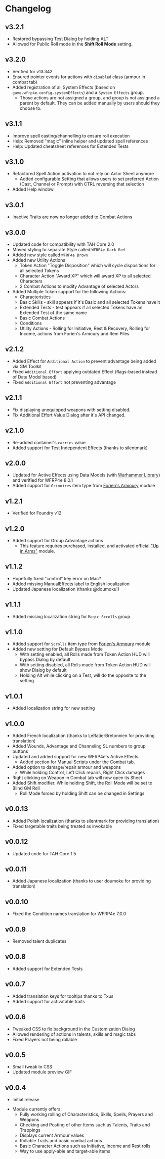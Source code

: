 # Changelog

## v3.2.1
* Restored bypassing Test Dialog by holding ALT
* Allowed for Public Roll mode in the **Shift Roll Mode** setting.

## v3.2.0
* Verified for v13.342
* Ensured pointer events for actions with `disabled` class (armour in combat tab)
* Added registration of all System Effects (based on `game.wfrp4e.config.systemEffects`) and a `System Effects` group. 
  * Those actions are not assigned a group, and group is not assigned a parent by default. They can be added manually by users should they choose to.  

## v3.1.1
* Improve spell casting/channelling to ensure roll execution
* Help: Removed "magic" inline helper and updated spell references
* Help: Updated cheatsheet references for Extended Tests

## v3.1.0
* Refactored Spell Action activation to not rely on Actor Sheet anymore
  * Added configurable Setting that allows users to set preferred Action (Cast, Channel or Prompt) with CTRL reversing that selection
* Added Help window

## v3.0.1
* Inactive Traits are now no longer added to Combat Actions

## v3.0.0
* Updated code for compatibility with TAH Core 2.0
* Moved styling to separate Style called `WFRP4e Dark Red`
* Added new style called `WFRP4e Brown`
* Added new Utility Actions
  * Token Action "Toggle Disposition" which will cycle dispositions for all selected Tokens
  * Character Action "Award XP" which will award XP to all selected Characters
  * 2 Combat Actions to modify Advantage of selected Actors
* Added Multiple Token support for the following Actions:
  * Characteristics 
  * Basic Skills - skill appears if it's Basic and all selected Tokens have it
  * Extended Tests - test appears if all selected Tokens have an Extended Test of the same name
  * Basic Combat Actions
  * Conditions
  * Utility Actions - Rolling for Initiative, Rest & Recovery, Rolling for Income, actions from Forien's Armoury and Item Piles

## v2.1.2
* Added Effect for `Additional Action` to prevent advantage being added via GM Toolkit
* Fixed `Additional Effort` applying outdated Effect (flags-based instead of Data Model based)
* Fixed `Additional Effort` not preventing advantage

## v2.1.1
* Fix displaying unequipped weapons with setting disabled.
* Fix Additional Effort Value Dialog after it's API changed.

## v2.1.0
* Re-added container's `carries` value
* Added support for Test Independent Effects (thanks to silentmark)

## v2.0.0
* Updated for Active Effects using Data Models (with [Warhammer Library](https://foundryvtt.com/packages/warhammer-lib)) and verified for WFRP4e 8.0.1
* Added support for `Grimoires` item type from [Forien's Armoury](https://foundryvtt.com/packages/forien-armoury/) module

## v1.2.1
* Verified for Foundry v12

## v1.2.0
* Added support for Group Advantage actions
  * This feature requires purchased, installed, and activated official ["Up in Arms"](https://foundryvtt.com/packages/wfrp4e-up-in-arms) module.

## v1.1.2
* Hopefully fixed "control" key error on Mac?
* Added missing ManualEffects label to English localization
* Updated Japanese localization (thanks @doumoku!)

## v1.1.1
* Added missing localization string for `Magic Scrolls` group 

## v1.1.0
* Added support for `Scrolls` item type from [Forien's Armoury](https://foundryvtt.com/packages/forien-armoury/) module
* Added new setting for Default Bypass Mode
  * With setting enabled, all Rolls made from Token Action HUD will bypass Dialog by default
  * With setting disabled, all Rolls made from Token Action HUD will show Dialog by default
  * Holding Alt while clicking on a Test, will do the opposite to the setting

## v1.0.1
* Added localization string for new setting

## v1.0.0
* Added French localization (thanks to LeRatierBretonnien for providing translation)
* Added Wounds, Advantage and Channeling SL numbers to group buttons
* Updated and added support for new WFRP4e's Active Effects
  * Added section for Manual Scripts under the Combat tab.
* Added option to damage/repair armour and weapons 
  * While holding Control, Left Click repairs, Right Click damages
* Right clicking on Weapon in Combat tab will now open its Sheet
* Added Shift modifier. While holding Shift, the Roll Mode will be set to Blind GM Roll
  * Roll Mode forced by holding Shift can be changed in Settings


## v0.0.13
* Added Polish localization (thanks to silentmark for providing translation)
* Fixed targetable traits being treated as invokable

## v0.0.12
* Updated code for TAH Core 1.5

## v0.0.11
* Added Japanese localization (thanks to user doumoku for providing translation)

## v0.0.10
* Fixed the Condition names translation for WFRP4e 7.0.0

## v0.0.9
* Removed talent duplicates

## v0.0.8
* Added support for Extended Tests

## v0.0.7
* Added translation keys for tooltips thanks to Txus
* Added support for activatable traits

## v0.0.6
* Tweaked CSS to fix background in the Customization Dialog
* Allowed rendering of actions in talents, skills and magic tabs
* Fixed Prayers not being rollable

## v0.0.5
* Small tweak to CSS
* Updated module preview GIF

## v0.0.4
* Initial release
- Module currently offers: 
  - Fully working rolling of Characteristics, Skills, Spells, Prayers and Weapons
  - Checking and Posting of other Items such as Talents, Traits and Trappings
  - Displays current Armour values
  - Rollable Traits and basic combat actions
  - Basic Character Actions such as Initiative, Income and Rest rolls
  - Way to use apply-able and target-able items